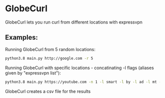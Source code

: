 # GlobeCurl

GlobeCurl lets you run curl from different locations with expressvpn

## Examples:
Running GlobeCurl from 5 random locations:
 
 ```sh
 python3.8 main.py http://google.com -r 5
```

Running GlobeCurl with specific locations - concatinating -l flags (aliases given by "expressvpn list"):

```sh
python3.8 main.py https://youtube.com -n 1 -l smart -l by -l ad -l mt -l usny
```

GlobeCurl creates a csv file for the results


